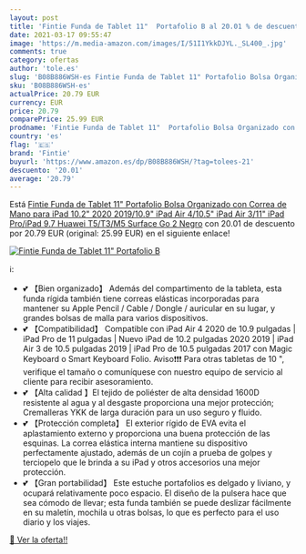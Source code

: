 ```yaml
---
layout: post
title: 'Fintie Funda de Tablet 11"  Portafolio B al 20.01 % de descuento'
date: 2021-03-17 09:55:47
image: 'https://m.media-amazon.com/images/I/51I1YkkDJYL._SL400_.jpg'
comments: true
category: ofertas
author: 'tole.es'
slug: 'B08B886WSH-es Fintie Funda de Tablet 11" Portafolio Bolsa Organizado con...'
sku: 'B08B886WSH-es'
actualPrice: 20.79 EUR
currency: EUR
price: 20.79
comparePrice: 25.99 EUR
prodname: 'Fintie Funda de Tablet 11"  Portafolio Bolsa Organizado con Correa de Mano para iPad 10.2" 2020 2019/10.9" iPad Air 4/10.5" iPad Air 3/11" iPad Pro/iPad 9.7  Huawei T5/T3/M5  Surface Go 2  Negro'
country: 'es'
flag: '🇪🇸'
brand: 'Fintie'
buyurl: 'https://www.amazon.es/dp/B08B886WSH/?tag=tolees-21'
descuento: '20.01'
average: '20.79'
---
```


Está [Fintie Funda de Tablet 11"  Portafolio Bolsa Organizado con Correa de Mano para iPad 10.2" 2020 2019/10.9" iPad Air 4/10.5" iPad Air 3/11" iPad Pro/iPad 9.7  Huawei T5/T3/M5  Surface Go 2  Negro](https://www.amazon.es/dp/B08B886WSH/?tag=tolees-21) con 20.01 de descuento por 20.79 EUR (original: 25.99 EUR) en el siguiente enlace!

[![Fintie Funda de Tablet 11"  Portafolio B](https://m.media-amazon.com/images/I/51I1YkkDJYL._SL400_.jpg)](https://www.amazon.es/dp/B08B886WSH/?tag=tolees-21)

ℹ️:

- 💕 【Bien organizado】 Además del compartimento de la tableta, esta funda rígida también tiene correas elásticas incorporadas para mantener su Apple Pencil / Cable / Dongle / auricular en su lugar, y grandes bolsas de malla para varios dispositivos.
- 💕 【Compatibilidad】 Compatible con iPad Air 4 2020 de 10.9 pulgadas | iPad Pro de 11 pulgadas | Nuevo iPad de 10.2 pulgadas 2020 2019 | iPad Air 3 de 10.5 pulgadas 2019 | iPad Pro de 10.5 pulgadas 2017 con Magic Keyboard o Smart Keyboard Folio. Aviso❗❗❗ Para otras tabletas de 10 ", verifique el tamaño o comuníquese con nuestro equipo de servicio al cliente para recibir asesoramiento.
- 💕 【Alta calidad 】El tejido de poliéster de alta densidad 1600D resistente al agua y al desgaste proporciona una mejor protección; Cremalleras YKK de larga duración para un uso seguro y fluido.
- 💕 【Protección completa】 El exterior rígido de EVA evita el aplastamiento externo y proporciona una buena protección de las esquinas. La correa elástica interna mantiene su dispositivo perfectamente ajustado, además de un cojín a prueba de golpes y terciopelo que le brinda a su iPad y otros accesorios una mejor protección.
- 💕 【Gran portabilidad】 Este estuche portafolios es delgado y liviano, y ocupará relativamente poco espacio. El diseño de la pulsera hace que sea cómodo de llevar; esta funda también se puede deslizar fácilmente en su maletín, mochila u otras bolsas, lo que es perfecto para el uso diario y los viajes.

[🛒 Ver la oferta!!](https://www.amazon.es/dp/B08B886WSH/?tag=tolees-21)
